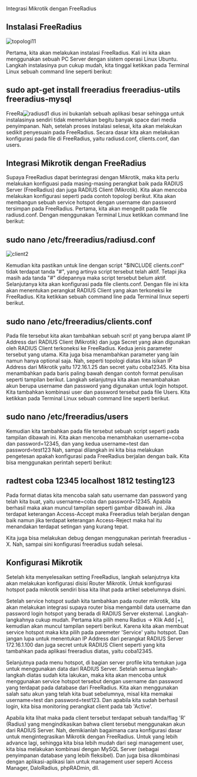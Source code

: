 ---
---
Integrasi Mikrotik dengan FreeRadius
## Instalasi FreeRadius
![topologi11](https://github.com/nursuhada949/Lab-smk/assets/156059402/17ac0745-8cf1-4880-bf72-aae163228c77)

Pertama, kita akan melakukan instalasi FreeRadius. Kali ini kita akan menggunakan sebuah PC Server dengan sistem operasi Linux Ubuntu. Langkah instalasinya pun cukup mudah, kita tinggal ketikkan pada Terminal Linux sebuah command line seperti berikut:

## sudo apt-get install freeradius freeradius-utils freeradius-mysql
FreeRa![radiusd1](https://github.com/nursuhada949/Lab-smk/assets/156059402/07836165-0b1f-44d8-9564-9e0e183b9973)
dius ini bukanlah sebuah aplikasi besar sehingga untuk instalasinya sendiri tidak memerlukan begitu banyak space dari media penyimpanan. Nah, setelah proses instalasi selesai, kita akan melakukan sedikit penyesuain pada FreeRadius. Secara dasar kita akan melakukan konfigurasi pada file di FreeRadius, yaitu radiusd.conf, clients.conf, dan users.

## Integrasi Mikrotik dengan FreeRadius

Supaya FreeRadius dapat berintegrasi dengan Mikrotik, maka kita perlu melakukan konfiguasi pada masing-masing perangkat baik pada RADIUS Server (FreeRadius) dan juga RADIUS Client (Mikrotik). Kita akan mencoba melakukan konfigurasi seperti pada contoh topologi berikut. Kita akan membangun sebuah service hotspot dengan username dan password tersimpan pada FreeRadius.
Pertama, kita akan mengedit pada file radiusd.conf. Dengan menggunakan Terminal Linux ketikkan command line berikut:

## sudo nano /etc/freeradius/radiusd.conf
![client2](https://github.com/nursuhada949/Lab-smk/assets/156059402/bbfb957a-9ffe-4062-99bb-c91217b773eb)

Kemudian kita pastikan untuk line dengan script "$INCLUDE clients.conf" tidak terdapat tanda "#", yang artinya script tersebut telah aktif. Tetapi jika masih ada tanda "#" didepannya maka script tersebut belum aktif.
Selanjutanya kita akan konfigurasi pada file clients.conf. Dengan file ini kita akan menentukan perangkat RADIUS Client yang akan terkoneksi ke FreeRadius. Kita ketikkan sebuah command line pada Terminal linux seperti berikut.

## sudo nano /etc/freeradius/clients.conf

Pada file tersebut kita akan tambahkan sebuah scri!
pt yang berupa alamt IP Address dari RADIUS Client (Mikrotik) dan juga Secret yang akan digunakan oleh RADIUS Client terkoneksi ke FreeRadius. Kedua jenis parameter tersebut yang utama. Kita juga bisa menambahkan parameter yang lain namun hanya optional saja. Nah, seperti topologi diatas kita isikan IP Address dari Mikrotik yaitu 172.16.1.25 dan secret yaitu coba12345. Kita bisa menambahkan pada baris paling bawah dengan contoh format penulisan seperti tampilan berikut.
Langkah selanjutnya kita akan menambahakan akun berupa username dan password yang digunakan untuk login hotspot. Kita tambahkan kombinasi user dan password tersebut pada file Users. Kita ketikkan pada Terminal Linux sebuah command line seperti berikut.

## sudo nano /etc/freeradius/users

Kemudian kita tambahkan pada file tersebut sebuah script seperti pada tampilan dibawah ini. Kita akan mencoba menambhakan username=coba dan password=12345, dan yang kedua username=test dan password=test123
Nah, sampai dilangkah ini kita bisa melakukan pengetesan apakah konfigurasi pada FreeRadius berjalan dengan baik. Kita bisa menggunakan perintah seperti berikut:

## radtest coba 12345 localhost 1812 testing123

Pada format diatas kita mencoba salah satu username dan password yang telah kita buat, yaitu username=coba dan password=12345. Apabila berhasil maka akan muncul tampilan seperti gambar dibawah ini.
Jika terdapat keterangan Access-Accept maka Freeradius telah berjalan dengan baik namun jika terdapat keterangan Access-Reject maka hal itu menandakan terdapat setingan yang kurang tepat.

Kita juga bisa melakukan debug dengan menggunakan perintah freeradius -X. Nah, sampai sini konfigurasi freeradius sudah selesai.

## Konfigurasi Mikrotik

Setelah kita menyelesaikan setting FreeRadius, langkah selanjutnya kita akan melakukan konfigurasi disisi Router Mikrotik. Untuk konfigurasi hotspot pada mikrotik sendiri bisa kita lihat pada artikel sebelumnya disini.

Setelah service hotspot sudah kita tambahkan pada router mikrotik, kita akan melakukan integrasi supaya router bisa mengambil data username dan password login hotspot yang berada di RADIUS Server eksternal. Langkah-langkahnya cukup mudah. Pertama kita pilih menu Radius -> Klik Add [+], kemudian akan muncul tampilan seperti berikut.
Karena kita akan membuat service hotspot maka kita pilih pada paremeter 'Service' yaitu hotspot. Dan jangan lupa untuk menentukan IP Address dari perangkat RADIUS Server 172.16.1.100 dan juga secret untuk RADIUS Client seperti yang kita tambahkan pada aplikasi freeradius diatas, yaitu coba12345.

Selanjutnya pada menu hotspot, di bagian server profile kita tentukan juga untuk menggunakan data dari RADIUS Server.
Setelah semua langkah-langkah diatas sudah kita lakukan, maka kita akan mencoba untuk menggunakan service hotspot tersebut dengan username dan password yang terdapat pada database dari FreeRadius. Kita akan menggunakan salah satu akun yang telah kita buat sebelumnya, misal kita memakai username=test dan password=test123. Dan apabila kita sudah berhasil login, kita bisa monitoring perangkat client pada tab 'Active'.

Apabila kita lihat maka pada client tersebut terdapat sebuah tanda/flag 'R' (Radius) yang mengindikasikan bahwa client tersebut menggunakan akun dari RADIUS Server.
Nah, demikianlah bagaimana cara konfigurasi dasar untuk mengintegrasikan Mikrotik dengan FreeRadius. Untuk yang lebih advance lagi, sehingga kita bisa lebih mudah dari segi management user, kita bisa melakukan kombinasi dengan MySQL Server (sebagai penyimpanan database yang lebih fleksibel).
Dan juga bisa dikombinasi dengan aplikasi-aplikasi lain untuk management user seperti Access Manager, DaloRadius, phpRADmin, dll.




